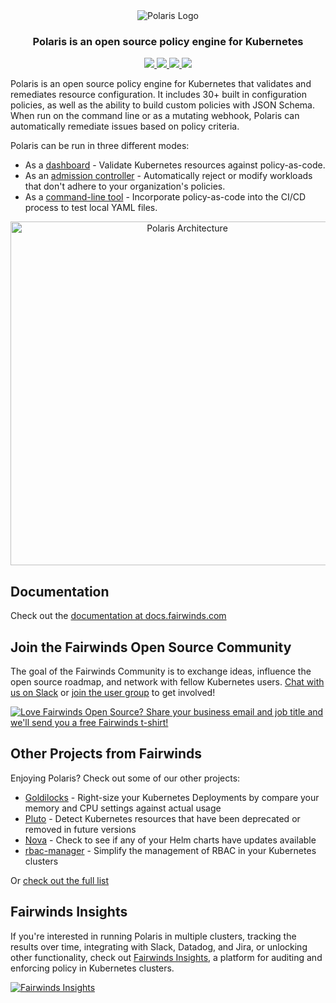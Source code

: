 <div align="center" class="no-border">
  <img src="https://polaris.docs.fairwinds.com/img/polaris-logo.png" alt="Polaris Logo">
  <br>
  <h3>Polaris is an open source policy engine for Kubernetes</h3>
  <a href="https://github.com/FairwindsOps/polaris/releases">
    <img src="https://img.shields.io/github/v/release/FairwindsOps/polaris">
  </a>
  <a href="https://goreportcard.com/report/github.com/FairwindsOps/polaris">
    <img src="https://goreportcard.com/badge/github.com/FairwindsOps/polaris">
  </a>
  <a href="https://circleci.com/gh/FairwindsOps/polaris">
    <img src="https://circleci.com/gh/FairwindsOps/polaris.svg?style=svg">
  </a>
  <a href="https://insights.fairwinds.com/gh/FairwindsOps/polaris">
    <img src="https://insights.fairwinds.com/v0/gh/FairwindsOps/polaris/badge.svg">
  </a>
</div>

Polaris is an open source policy engine for Kubernetes that validates and remediates resource configuration. It includes 30+ built in configuration policies, as well as the ability to build custom policies with JSON Schema. When run on the command line or as a mutating webhook, Polaris can automatically remediate issues based on policy criteria.

Polaris can be run in three different modes:
* As a [dashboard](https://polaris.docs.fairwinds.com/dashboard) - Validate Kubernetes resources against policy-as-code.
* As an [admission controller](https://polaris.docs.fairwinds.com/admission-controller) - Automatically reject or modify workloads that don't adhere to your organization's policies.
* As a [command-line tool](https://polaris.docs.fairwinds.com/infrastructure-as-code) - Incorporate policy-as-code into the CI/CD process to test local YAML files.
<p align="center">
  <img src="https://polaris.docs.fairwinds.com/img/architecture.svg" alt="Polaris Architecture" width="550"/>
</p>

## Documentation
Check out the [documentation at docs.fairwinds.com](https://polaris.docs.fairwinds.com)

<!-- Begin boilerplate -->
## Join the Fairwinds Open Source Community

The goal of the Fairwinds Community is to exchange ideas, influence the open source roadmap,
and network with fellow Kubernetes users.
[Chat with us on Slack](https://join.slack.com/t/fairwindscommunity/shared_invite/zt-e3c6vj4l-3lIH6dvKqzWII5fSSFDi1g)
or
[join the user group](https://www.fairwinds.com/open-source-software-user-group) to get involved!

<a href="https://insights.fairwinds.com/auth/register/">
  <img src="https://www.fairwinds.com/hubfs/Doc_Banners/Fairwinds_OSS_User_Group_740x125_v6.png" alt="Love Fairwinds Open Source? Share your business email and job title and we'll send you a free Fairwinds t-shirt!" />
</a>

## Other Projects from Fairwinds

Enjoying Polaris? Check out some of our other projects:
* [Goldilocks](https://github.com/FairwindsOps/Goldilocks) - Right-size your Kubernetes Deployments by compare your memory and CPU settings against actual usage
* [Pluto](https://github.com/FairwindsOps/Pluto) - Detect Kubernetes resources that have been deprecated or removed in future versions
* [Nova](https://github.com/FairwindsOps/Nova) - Check to see if any of your Helm charts have updates available
* [rbac-manager](https://github.com/FairwindsOps/rbac-manager) - Simplify the management of RBAC in your Kubernetes clusters

Or [check out the full list](https://www.fairwinds.com/open-source-software?utm_source=polaris&utm_medium=polaris&utm_campaign=polaris)
## Fairwinds Insights
If you're interested in running Polaris in multiple clusters,
tracking the results over time, integrating with Slack, Datadog, and Jira,
or unlocking other functionality, check out
[Fairwinds Insights](https://fairwinds.com/pricing),
a platform for auditing and enforcing policy in Kubernetes clusters.

<a href="https://fairwinds.com/pricing">
  <img src="https://www.fairwinds.com/hubfs/Doc_Banners/Fairwinds_Polaris_Ad.png" alt="Fairwinds Insights" />
</a>
